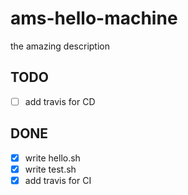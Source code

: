 # ams-hello-machine
the amazing description


## TODO
- [ ] add travis for CD

## DONE
- [x] write hello.sh
- [x] write test.sh
- [x] add travis for CI
